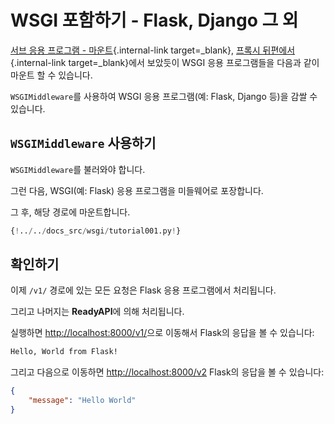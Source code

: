 # WSGI 포함하기 - Flask, Django 그 외

[서브 응용 프로그램 - 마운트](sub-applications.md){.internal-link target=_blank}, [프록시 뒤편에서](behind-a-proxy.md){.internal-link target=_blank}에서 보았듯이 WSGI 응용 프로그램들을 다음과 같이 마운트 할 수 있습니다.

`WSGIMiddleware`를 사용하여 WSGI 응용 프로그램(예: Flask, Django 등)을 감쌀 수 있습니다.

## `WSGIMiddleware` 사용하기

`WSGIMiddleware`를 불러와야 합니다.

그런 다음, WSGI(예: Flask) 응용 프로그램을 미들웨어로 포장합니다.

그 후, 해당 경로에 마운트합니다.

```Python hl_lines="2-3  23"
{!../../docs_src/wsgi/tutorial001.py!}
```

## 확인하기

이제 `/v1/` 경로에 있는 모든 요청은 Flask 응용 프로그램에서 처리됩니다.

그리고 나머지는 **ReadyAPI**에 의해 처리됩니다.

실행하면 <a href="http://localhost:8000/v1/" class="external-link" target="_blank">http://localhost:8000/v1/</a>으로 이동해서 Flask의 응답을 볼 수 있습니다:

```txt
Hello, World from Flask!
```

그리고 다음으로 이동하면 <a href="http://localhost:8000/v2" class="external-link" target="_blank">http://localhost:8000/v2</a> Flask의 응답을 볼 수 있습니다:

```JSON
{
    "message": "Hello World"
}
```
